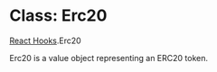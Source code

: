 # Class: Erc20

[React Hooks](../modules/React_Hooks.md).Erc20

Erc20 is a value object representing an ERC20 token.
